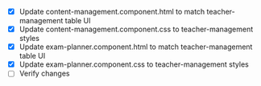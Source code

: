 - [x] Update content-management.component.html to match teacher-management table UI
- [x] Update content-management.component.css to teacher-management styles
- [x] Update exam-planner.component.html to match teacher-management table UI
- [x] Update exam-planner.component.css to teacher-management styles
- [ ] Verify changes
